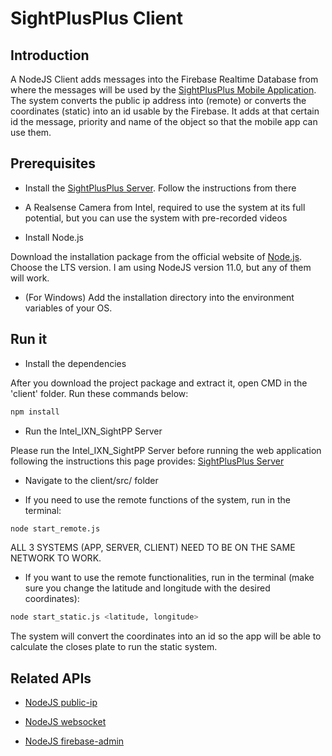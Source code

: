 # SightPlusPlus Client

## Introduction
A NodeJS Client adds messages into the Firebase Realtime Database from where the messages will be used by the [SightPlusPlus Mobile Application](https://github.com/SightPlusPlus/SightPlusPlus-FlutterApp). The system converts the public ip address into (remote) or converts the coordinates (static) into an id usable by the Firebase. It adds at that certain id the message, priority and name of the object so that the mobile app can use them. 

## Prerequisites
+ Install the [SightPlusPlus Server](https://github.com/SightPlusPlus/SightPlusPlus-Server). Follow the instructions from there

+ A Realsense Camera from Intel, required to use the system at its full potential, but you can use the system with pre-recorded videos

+ Install Node.js

Download the installation package from the official website of [Node.js](https://nodejs.org/en/). Choose the LTS version. I am using NodeJS version 11.0, but any of them will work.

+ (For Windows) Add the installation directory into the environment variables of your OS.


## Run it
+ Install the dependencies

After you download the project package and extract it, open CMD in the 'client' folder. 
Run these commands below:
```bash
npm install
```

+ Run the Intel_IXN_SightPP Server

Please run the Intel_IXN_SightPP Server before running the web application following the instructions this page provides:
[SightPlusPlus Server](https://github.com/SightPP/Intel_IXN_SightPP)


+ Navigate to the client/src/ folder

+ If you need to use the remote functions of the system, run in the terminal:

```bash
node start_remote.js
```
ALL 3 SYSTEMS (APP, SERVER, CLIENT) NEED TO BE ON THE SAME NETWORK TO WORK.


+ If you want to use the remote functionalities, run in the terminal (make sure you change the latitude and longitude with the desired coordinates):
```bash
node start_static.js <latitude, longitude>
```
The system will convert the coordinates into an id so the app will be able to calculate the closes plate to run the static system.


## Related APIs
+ [NodeJS public-ip](https://www.npmjs.com/package/public-ip)

+ [NodeJS websocket](https://www.npmjs.com/package/websocket)

+ [NodeJS firebase-admin](https://www.npmjs.com/package/firebase-admin)

